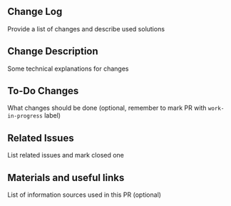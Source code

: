 ## Change Log
Provide a list of changes and describe used solutions

## Change Description
Some technical explanations for changes

## To-Do Changes
What changes should be done (optional, remember to mark PR with `work-in-progress` label)

## Related Issues
List related issues and mark closed one

## Materials and useful links
List of information sources used in this PR (optional)

